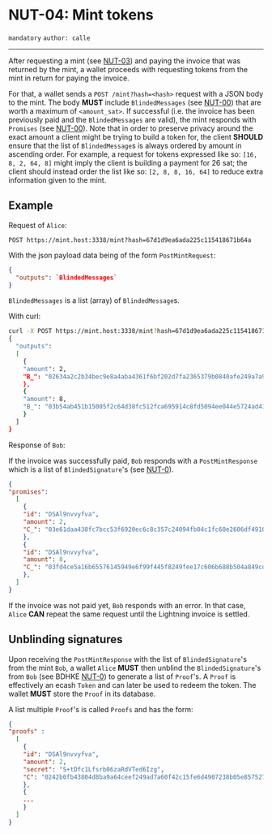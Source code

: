 NUT-04: Mint tokens
==========================

`mandatory` `author: calle`

---

After requesting a mint (see [NUT-03][03]) and paying the invoice that was returned by the mint, a wallet proceeds with requesting tokens from the mint in return for paying the invoice. 

For that, a wallet sends a `POST /mint?hash=<hash>` request with a JSON body to the mint. The body **MUST** include `BlindedMessages` (see [NUT-00][00]) that are worth a maximum of `<amount_sat>`. If successful (i.e. the invoice has been previously paid and the `BlindedMessages` are valid), the mint responds with `Promises` (see [NUT-00][00]). Note that in order to preserve privacy around the exact amount a client might be trying to build a token for, the client **SHOULD** ensure that the list of `BlindedMessage`s is always ordered by amount in ascending order. For example, a request for tokens expressed like so: `[16, 8, 2, 64, 8]` might imply the client is building a payment for 26 sat; the client should instead order the list like so: `[2, 8, 8, 16, 64]` to reduce extra information given to the mint.

## Example

Request of `Alice`:

```http
POST https://mint.host:3338/mint?hash=67d1d9ea6ada225c115418671b64a
```

With the json payload data being of the form `PostMintRequest`:

```json
{
  "outputs": `BlindedMessages`
}
```

`BlindedMessages` is a list (array) of `BlindedMessage`s.

With curl:

```bash
curl -X POST https://mint.host:3338/mint?hash=67d1d9ea6ada225c115418671b64a -d \
{
  "outputs": 
  [
    {
    "amount": 2, 
    "B_": "02634a2c2b34bec9e8a4aba4361f6bf202d7fa2365379b0840afe249a7a9d71239"
    },
    {
    "amount": 8, 
    "B_": "03b54ab451b15005f2c64d38fc512fca695914c8fd5094ee044e5724ad41fda247"
    }
  ]
}
```

Response of `Bob`: 

If the invoice was successfully paid, `Bob` responds with a `PostMintResponse` which is a list of `BlindedSignature`'s (see [NUT-0][00]).

```json
{
"promises":
  [
    {
    "id": "DSAl9nvvyfva",
    "amount": 2,
    "C_": "03e61daa438fc7bcc53f6920ec6c8c357c24094fb04c1fc60e2606df4910b21ffb"
    },
    {
    "id": "DSAl9nvvyfva",
    "amount": 8,
    "C_": "03fd4ce5a16b65576145949e6f99f445f8249fee17c606b688b504a849cdc452de"
    },
  ]
}
```

If the invoice was not paid yet, `Bob` responds with an error. In that case, `Alice` **CAN** repeat the same request until the Lightning invoice is settled.

## Unblinding signatures

Upon receiving the `PostMintResponse` with the list of `BlindedSignature`'s from the mint `Bob`, a wallet `Alice` **MUST** then unblind the `BlindedSignature`'s from `Bob` (see BDHKE [NUT-0][00]) to generate a list of `Proof`'s. A `Proof` is effectively an ecash `Token` and can later be used to redeem the token. The wallet **MUST** store the `Proof` in its database.

A list multiple `Proof`'s is called `Proofs` and has the form:

```json
{
"proofs" : 
  [
    {
    "id": "DSAl9nvvyfva",
    "amount": 2,
    "secret": "S+tDfc1Lfsrb06zaRdVTed6Izg",
    "C": "0242b0fb43804d8ba9a64ceef249ad7a60f42c15fe6d4907238b05e857527832a3"
    },
    {
    ...
    }
  ]
}
```

[00]: 00.md
[01]: 01.md
[02]: 02.md
[03]: 03.md
[04]: 04.md
[05]: 05.md
[06]: 06.md
[07]: 07.md
[08]: 08.md
[09]: 09.md
[10]: 10.md
[11]: 11.md
[12]: 12.md
[13]: 13.md
[14]: 14.md
[15]: 15.md
[16]: 16.md
[17]: 17.md
[18]: 18.md
[19]: 19.md
[20]: 20.md
